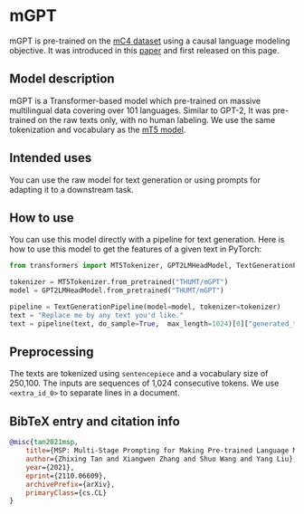 
# mGPT

mGPT is pre-trained on the [mC4 dataset](https://huggingface.co/datasets/mc4) using a causal language modeling objective. It was introduced in this [paper](https://arxiv.org/abs/2110.06609) and first released on this page.

## Model description

mGPT is a Transformer-based model which pre-trained on massive multilingual data covering over 101 languages. Similar to GPT-2, It was pre-trained on the raw texts only, with no human labeling. We use the same tokenization and vocabulary as the [mT5 model](https://huggingface.co/google/mt5-base).

## Intended uses

You can use the raw model for text generation or using prompts for adapting it to a downstream task.

## How to use

You can use this model directly with a pipeline for text generation.  Here is how to use this model to get the features of a given text in PyTorch:

```python
from transformers import MT5Tokenizer, GPT2LMHeadModel, TextGenerationPipeline

tokenizer = MT5Tokenizer.from_pretrained("THUMT/mGPT")
model = GPT2LMHeadModel.from_pretrained("THUMT/mGPT")

pipeline = TextGenerationPipeline(model=model, tokenizer=tokenizer)
text = "Replace me by any text you'd like."
text = pipeline(text, do_sample=True,  max_length=1024)[0]["generated_text"]
```

## Preprocessing

The texts are tokenized using `sentencepiece` and a vocabulary size of 250,100. The inputs are sequences of 1,024 consecutive tokens. We use `<extra_id_0>` to separate lines in a document.

## BibTeX entry and citation info

```bibtex
@misc{tan2021msp,
    title={MSP: Multi-Stage Prompting for Making Pre-trained Language Models Better Translators},
    author={Zhixing Tan and Xiangwen Zhang and Shuo Wang and Yang Liu},
    year={2021},
    eprint={2110.06609},
    archivePrefix={arXiv},
    primaryClass={cs.CL}
}
```
